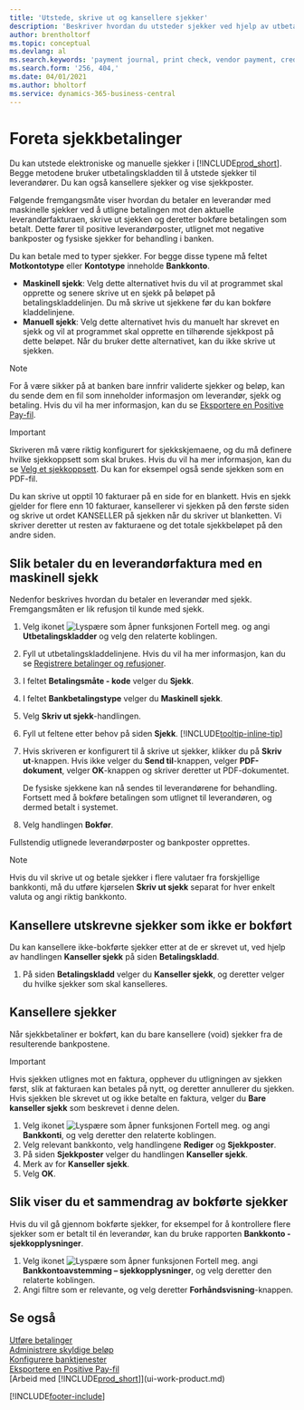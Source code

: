 ```yaml
---
title: 'Utstede, skrive ut og kansellere sjekker'
description: 'Beskriver hvordan du utsteder sjekker ved hjelp av utbetalingskladden, skriver ut sjekker og kansellerer eller viser sjekkposter i Business Central.'
author: brentholtorf
ms.topic: conceptual
ms.devlang: al
ms.search.keywords: 'payment journal, print check, vendor payment, creditor, debt, balance due, AP'
ms.search.form: '256, 404,'
ms.date: 04/01/2021
ms.author: bholtorf
ms.service: dynamics-365-business-central
---
```

# Foreta sjekkbetalinger

Du kan utstede elektroniske og manuelle sjekker i [!INCLUDE[prod_short](includes/prod_short.md)]. Begge metodene bruker utbetalingskladden til å utstede sjekker til leverandører. Du kan også kansellere sjekker og vise sjekkposter.

Følgende fremgangsmåte viser hvordan du betaler en leverandør med maskinelle sjekker ved å utligne betalingen mot den aktuelle leverandørfakturaen, skrive ut sjekken og deretter bokføre betalingen som betalt. Dette fører til positive leverandørposter, utlignet mot negative bankposter og fysiske sjekker for behandling i banken.

Du kan betale med to typer sjekker. For begge disse typene må feltet **Motkontotype** eller **Kontotype** inneholde **Bankkonto**.

- **Maskinell sjekk**: Velg dette alternativet hvis du vil at programmet skal opprette og senere skrive ut en sjekk på beløpet på betalingskladdelinjen. Du må skrive ut sjekkene før du kan bokføre kladdelinjene.
- **Manuell sjekk**: Velg dette alternativet hvis du manuelt har skrevet en sjekk og vil at programmet skal opprette en tilhørende sjekkpost på dette beløpet. Når du bruker dette alternativet, kan du ikke skrive ut sjekken.

> [!NOTE]  
> For å være sikker på at banken bare innfrir validerte sjekker og beløp, kan du sende dem en fil som inneholder informasjon om leverandør, sjekk og betaling. Hvis du vil ha mer informasjon, kan du se [Eksportere en Positive Pay-fil](finance-how-positive-pay.md).

> [!IMPORTANT]
> Skriveren må være riktig konfigurert for sjekkskjemaene, og du må definere hvilke sjekkoppsett som skal brukes. Hvis du vil ha mer informasjon, kan du se [Velg et sjekkoppsett](finance-how-define-check-layouts.md). Du kan for eksempel også sende sjekken som en PDF-fil.  

Du kan skrive ut opptil 10 fakturaer på en side for en blankett. Hvis en sjekk gjelder for flere enn 10 fakturaer, kansellerer vi sjekken på den første siden og skrive ut ordet KANSELLER på sjekken når du skriver ut blanketten. Vi skriver deretter ut resten av fakturaene og det totale sjekkbeløpet på den andre siden.

## Slik betaler du en leverandørfaktura med en maskinell sjekk

Nedenfor beskrives hvordan du betaler en leverandør med sjekk. Fremgangsmåten er lik refusjon til kunde med sjekk.

1. Velg ikonet ![Lyspære som åpner funksjonen Fortell meg.](media/ui-search/search_small.png "Fortell hva du vil gjøre") og angi **Utbetalingskladder** og velg den relaterte koblingen.
2. Fyll ut utbetalingskladdelinjene. Hvis du vil ha mer informasjon, kan du se [Registrere betalinger og refusjoner](payables-how-post-payments-refunds.md).
3. I feltet **Betalingsmåte - kode** velger du **Sjekk**.
4. I feltet **Bankbetalingstype** velger du **Maskinell sjekk**.
5. Velg **Skriv ut sjekk**-handlingen.
6. Fyll ut feltene etter behov på siden **Sjekk**. [!INCLUDE[tooltip-inline-tip](includes/tooltip-inline-tip_md.md)]
7. Hvis skriveren er konfigurert til å skrive ut sjekker, klikker du på **Skriv ut**-knappen. Hvis ikke velger du **Send til**-knappen, velger **PDF-dokument**, velger **OK**-knappen og skriver deretter ut PDF-dokumentet.

    De fysiske sjekkene kan nå sendes til leverandørene for behandling. Fortsett med å bokføre betalingen som utlignet til leverandøren, og dermed betalt i systemet.
8. Velg handlingen **Bokfør**.

Fullstendig utlignede leverandørposter og bankposter opprettes.

> [!NOTE]  
> Hvis du vil skrive ut og betale sjekker i flere valutaer fra forskjellige bankkonti, må du utføre kjørselen **Skriv ut sjekk** separat for hver enkelt valuta og angi riktig bankkonto.

## Kansellere utskrevne sjekker som ikke er bokført

Du kan kansellere ikke-bokførte sjekker etter at de er skrevet ut, ved hjelp av handlingen **Kanseller sjekk** på siden **Betalingskladd**.

1. På siden **Betalingskladd** velger du **Kanseller sjekk**, og deretter velger du hvilke sjekker som skal kanselleres.

## Kansellere sjekker

Når sjekkbetaliner er bokført, kan du bare kansellere (void) sjekker fra de resulterende bankpostene.

> [!IMPORTANT]
> Hvis sjekken utlignes mot en faktura, opphever du utligningen av sjekken først, slik at fakturaen kan betales på nytt, og deretter annullerer du sjekken. Hvis sjekken ble skrevet ut og ikke betalte en faktura, velger du **Bare kanseller sjekk** som beskrevet i denne delen.

1. Velg ikonet ![Lyspære som åpner funksjonen Fortell meg.](media/ui-search/search_small.png "Fortell hva du vil gjøre") og angi **Bankkonti**, og velg deretter den relaterte koblingen.
2. Velg relevant bankkonto, velg handlingene **Rediger** og **Sjekkposter**.
3. På siden **Sjekkposter** velger du handlingen **Kanseller sjekk**.
4. Merk av for **Kanseller sjekk**.
5. Velg **OK**.

## Slik viser du et sammendrag av bokførte sjekker

Hvis du vil gå gjennom bokførte sjekker, for eksempel for å kontrollere flere sjekker som er betalt til én leverandør, kan du bruke rapporten **Bankkonto - sjekkopplysninger**.
1. Velg ikonet ![Lyspære som åpner funksjonen Fortell meg.](media/ui-search/search_small.png "Fortell hva du vil gjøre") angi **Bankkontoavstemming – sjekkopplysninger**, og velg deretter den relaterte koblingen.
2. Angi filtre som er relevante, og velg deretter **Forhåndsvisning**-knappen.

## Se også

[Utføre betalinger](payables-make-payments.md)  
[Administrere skyldige beløp](payables-manage-payables.md)  
[Konfigurere banktjenester](bank-setup-banking.md)  
[Eksportere en Positive Pay-fil](finance-how-positive-pay.md)  
[Arbeid med [!INCLUDE[prod_short](includes/prod_short.md)]](ui-work-product.md)  


[!INCLUDE[footer-include](includes/footer-banner.md)]
